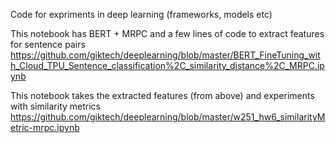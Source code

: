 Code for expriments in deep learning (frameworks, models etc)

This notebook has BERT + MRPC and a few lines of code to extract features for sentence pairs
https://github.com/giktech/deeplearning/blob/master/BERT_FineTuning_with_Cloud_TPU_Sentence_classification%2C_similarity_distance%2C_MRPC.ipynb

This notebook takes the extracted features (from above) and experiments with similarity metrics
https://github.com/giktech/deeplearning/blob/master/w251_hw6_similarityMetric-mrpc.ipynb

